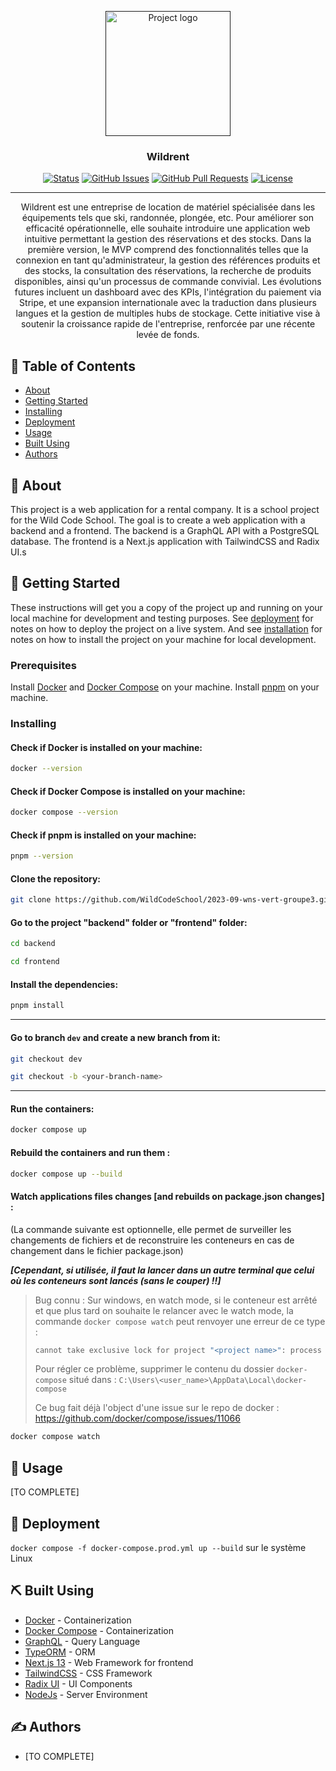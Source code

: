 <p align="center">
  <a href="" rel="noopener">
    <img width=200px height=200px src="https://img.evbuc.com/https%3A%2F%2Fcdn.evbuc.com%2Fimages%2F525050889%2F430755355196%2F1%2Foriginal.20230530-103808?w=225&auto=format%2Ccompress&q=75&sharp=10&s=fc18d967ea65d9b045bc052d35e0730e" alt="Project logo">
  </a>
</p>

<h3 align="center">Wildrent</h3>

<div align="center">

[![Status](https://img.shields.io/badge/status-active-success.svg)]()
[![GitHub Issues](https://img.shields.io/github/issues/kylelobo/The-Documentation-Compendium.svg)](https://github.com/WildCodeSchool/2023-09-wns-vert-groupe3/issues)
[![GitHub Pull Requests](https://img.shields.io/github/issues-pr/kylelobo/The-Documentation-Compendium.svg)](https://github.com/WildCodeSchool/2023-09-wns-vert-groupe3/pulls)
[![License](https://img.shields.io/badge/license-MIT-blue.svg)](/LICENSE)

</div>

---

<p align="center">
  Wildrent est une entreprise de location de matériel spécialisée dans les équipements tels que ski, randonnée, plongée, etc. Pour améliorer son efficacité opérationnelle, elle souhaite introduire une application web intuitive permettant la gestion des réservations et des stocks. Dans la première version, le MVP comprend des fonctionnalités telles que la connexion en tant qu'administrateur, la gestion des références produits et des stocks, la consultation des réservations, la recherche de produits disponibles, ainsi qu'un processus de commande convivial. Les évolutions futures incluent un dashboard avec des KPIs, l'intégration du paiement via Stripe, et une expansion internationale avec la traduction dans plusieurs langues et la gestion de multiples hubs de stockage. Cette initiative vise à soutenir la croissance rapide de l'entreprise, renforcée par une récente levée de fonds.
</p>

## 📝 Table of Contents

- [About](#about)
- [Getting Started](#getting_started)
- [Installing](#installing)
- [Deployment](#deployment)
- [Usage](#usage)
- [Built Using](#built_using)
- [Authors](#authors)

## 🧐 About <a name = "about"></a>

This project is a web application for a rental company. It is a school project for the Wild Code School. The goal is to create a web application with a backend and a frontend. The backend is a GraphQL API with a PostgreSQL database. The frontend is a Next.js application with TailwindCSS and Radix UI.s

## 🏁 Getting Started <a name = "getting_started"></a>

These instructions will get you a copy of the project up and running on your local machine for development and testing purposes. See [deployment](#deployment) for notes on how to deploy the project on a live system. And see [installation](#installing) for notes on how to install the project on your machine for local development.

### Prerequisites

Install [Docker](https://www.docker.com/) and [Docker Compose](https://docs.docker.com/compose/) on your machine.
Install [pnpm](https://pnpm.io/) on your machine.

### Installing <a name = "installing"></a>

#### Check if Docker is installed on your machine:

```bash
docker --version
```

#### Check if Docker Compose is installed on your machine:

```bash
docker compose --version
```

#### Check if pnpm is installed on your machine:

```bash
pnpm --version
```

#### Clone the repository:

```bash
git clone https://github.com/WildCodeSchool/2023-09-wns-vert-groupe3.git
```

#### Go to the project "backend" folder or "frontend" folder:

```bash
cd backend

cd frontend
```

#### Install the dependencies:

```bash
pnpm install
```

---

#### Go to branch `dev` and create a new branch from it:

```bash
git checkout dev

git checkout -b <your-branch-name>
```

---

#### Run the containers:

```bash
docker compose up
```

#### Rebuild the containers and run them :

```bash
docker compose up --build
```

#### Watch applications files changes [and rebuilds on package.json changes] :

(La commande suivante est optionnelle, elle permet de surveiller les changements de fichiers et de reconstruire les conteneurs en cas de changement dans le fichier package.json)

**_[Cependant, si utilisée, il faut la lancer dans un autre terminal que celui où les conteneurs sont lancés (sans le couper) !!]_**

> Bug connu :
> Sur windows, en watch mode, si le conteneur est arrêté et que plus tard on souhaite le relancer avec le watch mode, la commande `docker compose watch` peut renvoyer une erreur de ce type :
>
> ```BASH
> cannot take exclusive lock for project "<project name>": process with PID <pid> is still running
> ```
>
> Pour régler ce problème, supprimer le contenu du dossier `docker-compose` situé dans :
> `C:\Users\<user_name>\AppData\Local\docker-compose`
>
> Ce bug fait déjà l'object d'une issue sur le repo de docker :
> https://github.com/docker/compose/issues/11066

```bash
docker compose watch
```

## 🎈 Usage <a name="usage"></a>

[TO COMPLETE]

## 🚀 Deployment <a name = "deployment"></a>

`docker compose -f docker-compose.prod.yml up --build` sur le système Linux

## ⛏️ Built Using <a name = "built_using"></a>

- [Docker](https://www.docker.com/) - Containerization
- [Docker Compose](https://docs.docker.com/compose/) - Containerization
- [GraphQL](https://graphql.org/) - Query Language
- [TypeORM](https://typeorm.io/) - ORM
- [Next.js 13](https://nextjs.org) - Web Framework for frontend
- [TailwindCSS](https://tailwindcss.com/) - CSS Framework
- [Radix UI](https://radix-ui.com/) - UI Components
- [NodeJs](https://nodejs.org/en/) - Server Environment

## ✍️ Authors <a name = "authors"></a>

- [TO COMPLETE]
